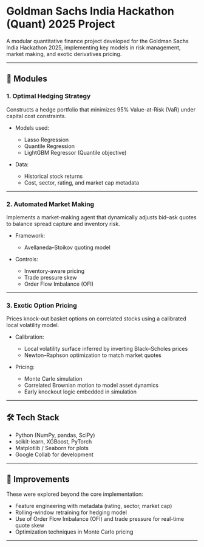 # Goldman Sachs India Hackathon (Quant) 2025 Project

A modular quantitative finance project developed for the Goldman Sachs India Hackathon 2025, implementing key models in risk management, market making, and exotic derivatives pricing.

---

## 📌 Modules

### 1. Optimal Hedging Strategy

Constructs a hedge portfolio that minimizes 95% Value-at-Risk (VaR) under capital cost constraints.

- Models used:
  - Lasso Regression
  - Quantile Regression
  - LightGBM Regressor (Quantile objective)

- Data:
  - Historical stock returns
  - Cost, sector, rating, and market cap metadata

---

### 2. Automated Market Making

Implements a market-making agent that dynamically adjusts bid–ask quotes to balance spread capture and inventory risk.

- Framework:
  - Avellaneda–Stoikov quoting model

- Controls:
  - Inventory-aware pricing
  - Trade pressure skew
  - Order Flow Imbalance (OFI)

---

### 3. Exotic Option Pricing

Prices knock-out basket options on correlated stocks using a calibrated local volatility model.

- Calibration:
  - Local volatility surface inferred by inverting Black–Scholes prices
  - Newton–Raphson optimization to match market quotes

- Pricing:
  - Monte Carlo simulation
  - Correlated Brownian motion to model asset dynamics
  - Early knockout logic embedded in simulation

---

## 🛠 Tech Stack

- Python (NumPy, pandas, SciPy)
- scikit-learn, XGBoost, PyTorch
- Matplotlib / Seaborn for plots
- Google Collab for development

---

## 🔧 Improvements

These were explored beyond the core implementation:

- Feature engineering with metadata (rating, sector, market cap)
- Rolling-window retraining for hedging model
- Use of Order Flow Imbalance (OFI) and trade pressure for real-time quote skew
- Optimization techniques in Monte Carlo pricing

---

